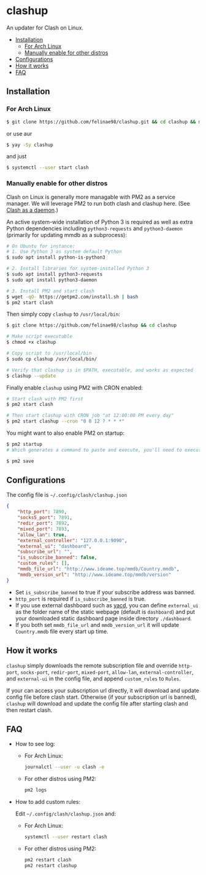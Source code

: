 # clashup

An updater for Clash on Linux.

- [Installation](#installation)
  - [For Arch Linux](#for-arch-linux)
  - [Manually enable for other distros](#manually-enable-for-other-distros)
- [Configurations](#configurations)
- [How it works](#how-it-works)
- [FAQ](#faq)

## Installation

### For Arch Linux

```sh
$ git clone https://github.com/felinae98/clashup.git && cd clashup && makepkg -si
```

or use aur

```sh
$ yay -Sy clashup
```

and just

```sh
$ systemctl --user start clash
```

### Manually enable for other distros

Clash on Linux is generally more managable with PM2 as a service manager. We will leverage PM2 to run both clash and clashup here. (See [Clash as a daemon](https://github.com/Dreamacro/clash/wiki/clash-as-a-daemon).)

An active system-wide installation of Python 3 is required as well as extra Python dependencies including `python3-requests` and `python3-daemon` (primarily for updating mmdb as a subprocess):

```sh
# On Ubuntu for instance:
# 1. Use Python 3 as system default Python
$ sudo apt install python-is-python3

# 2. Install libraries for system-installed Python 3
$ sudo apt install python3-requests
$ sudo apt install python3-daemon

# 3. Install PM2 and start clash
$ wget -qO- https://getpm2.com/install.sh | bash
$ pm2 start clash
```

Then simply copy `clashup` to `/usr/local/bin`:

```sh
$ git clone https://github.com/felinae98/clashup && cd clashup

# Make script executable
$ chmod +x clashup

# Copy script to /usr/local/bin
$ sudo cp clashup /usr/local/bin/

# Verify that clashup is in $PATH, executable, and works as expected
$ clashup --update
```

Finally enable `clashup` using PM2 with CRON enabled:

```sh
# Start clash with PM2 first
$ pm2 start clash

# Then start clashup with CRON job "at 12:00:00 PM every day"
$ pm2 start clashup --cron "0 0 12 ? * * *"
```

You might want to also enable PM2 on startup:

```sh
$ pm2 startup
# Which generates a command to paste and execute, you'll need to execute the command manually

$ pm2 save
```

## Configurations

The config file is `~/.config/clash/clashup.json`

```json
{
    "http_port": 7890,
    "socks5_port": 7891,
    "redir_port": 7892,
    "mixed_port": 7893,
    "allow_lan": true,
    "external_controller": "127.0.0.1:9090",
    "external_ui": "dashboard",
    "subscribe_url": "",
    "is_subscribe_banned": false,
    "custom_rules": [],
    "mmdb_file_url": "http://www.ideame.top/mmdb/Country.mmdb",
    "mmdb_version_url": "http://www.ideame.top/mmdb/version"
}
```

* Set `is_subscribe_banned` to true if your subscribe address was banned.
* `http_port` is required if `is_subscribe_banned` is true.
* If you use external dashboard such as [yacd](https://github.com/haishanh/yacd), you can define `external_ui` as the folder name of the static webpage (default is `dashboard`) and put your downloaded static dashboard page inside directory `./dashboard`.
* If you both set `mmdb_file_url` and `mmdb_version_url` it will update `Country.mmdb` file every start up time.

## How it works

`clashup` simply downloads the remote subscription file and override `http-port`, `socks-port`, `redir-port`, `mixed-port`, `allow-lan`, `external-controller`, and `external-ui` in the config file, and append `custom_rules` to `Rules`.

If your can access your subscription url directly, it will download and update config file before clash start. Otherwise (if your subscription url is banned), `clashup` will download and update the config file after starting clash and then restart clash.

## FAQ

* How to see log:
    * For Arch Linux:
        ```sh
        journalctl --user -u clash -e
        ```
    * For other distros using PM2:
        ```sh
        pm2 logs
        ```

* How to add custom rules:

    Edit `~/.config/clash/clashup.json` and:

    * For Arch Linux:
        ```sh
        systemctl --user restart clash
        ```
    * For other distros using PM2:
        ```sh
        pm2 restart clash
        pm2 restart clashup
        ```

